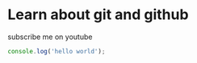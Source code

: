 # Learn about git and github

subscribe me on youtube

```javascript
console.log('hello world');
```

